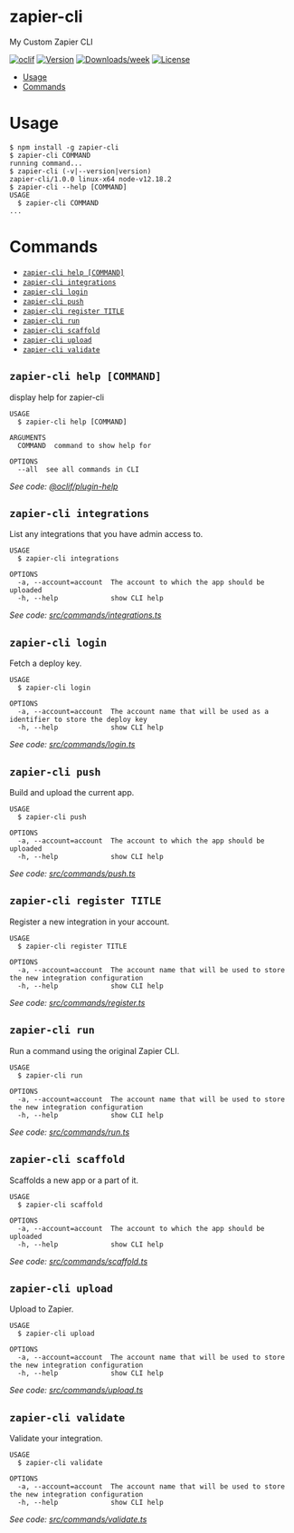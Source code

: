 zapier-cli
==========

My Custom Zapier CLI

[![oclif](https://img.shields.io/badge/cli-oclif-brightgreen.svg)](https://oclif.io)
[![Version](https://img.shields.io/npm/v/zapier-cli.svg)](https://npmjs.org/package/zapier-cli)
[![Downloads/week](https://img.shields.io/npm/dw/zapier-cli.svg)](https://npmjs.org/package/zapier-cli)
[![License](https://img.shields.io/npm/l/zapier-cli.svg)](https://github.com/https://github.com/ikbelkirasan/zapier-cli/zapier-cli/blob/master/package.json)

<!-- toc -->
* [Usage](#usage)
* [Commands](#commands)
<!-- tocstop -->
# Usage
<!-- usage -->
```sh-session
$ npm install -g zapier-cli
$ zapier-cli COMMAND
running command...
$ zapier-cli (-v|--version|version)
zapier-cli/1.0.0 linux-x64 node-v12.18.2
$ zapier-cli --help [COMMAND]
USAGE
  $ zapier-cli COMMAND
...
```
<!-- usagestop -->
# Commands
<!-- commands -->
* [`zapier-cli help [COMMAND]`](#zapier-cli-help-command)
* [`zapier-cli integrations`](#zapier-cli-integrations)
* [`zapier-cli login`](#zapier-cli-login)
* [`zapier-cli push`](#zapier-cli-push)
* [`zapier-cli register TITLE`](#zapier-cli-register-title)
* [`zapier-cli run`](#zapier-cli-run)
* [`zapier-cli scaffold`](#zapier-cli-scaffold)
* [`zapier-cli upload`](#zapier-cli-upload)
* [`zapier-cli validate`](#zapier-cli-validate)

## `zapier-cli help [COMMAND]`

display help for zapier-cli

```
USAGE
  $ zapier-cli help [COMMAND]

ARGUMENTS
  COMMAND  command to show help for

OPTIONS
  --all  see all commands in CLI
```

_See code: [@oclif/plugin-help](https://github.com/oclif/plugin-help/blob/v2.2.3/src/commands/help.ts)_

## `zapier-cli integrations`

List any integrations that you have admin access to.

```
USAGE
  $ zapier-cli integrations

OPTIONS
  -a, --account=account  The account to which the app should be uploaded
  -h, --help             show CLI help
```

_See code: [src/commands/integrations.ts](https://github.com/ikbelkirasan/zapier-cli/blob/v1.0.0/src/commands/integrations.ts)_

## `zapier-cli login`

Fetch a deploy key.

```
USAGE
  $ zapier-cli login

OPTIONS
  -a, --account=account  The account name that will be used as a identifier to store the deploy key
  -h, --help             show CLI help
```

_See code: [src/commands/login.ts](https://github.com/ikbelkirasan/zapier-cli/blob/v1.0.0/src/commands/login.ts)_

## `zapier-cli push`

Build and upload the current app.

```
USAGE
  $ zapier-cli push

OPTIONS
  -a, --account=account  The account to which the app should be uploaded
  -h, --help             show CLI help
```

_See code: [src/commands/push.ts](https://github.com/ikbelkirasan/zapier-cli/blob/v1.0.0/src/commands/push.ts)_

## `zapier-cli register TITLE`

Register a new integration in your account.

```
USAGE
  $ zapier-cli register TITLE

OPTIONS
  -a, --account=account  The account name that will be used to store the new integration configuration
  -h, --help             show CLI help
```

_See code: [src/commands/register.ts](https://github.com/ikbelkirasan/zapier-cli/blob/v1.0.0/src/commands/register.ts)_

## `zapier-cli run`

Run a command using the original Zapier CLI.

```
USAGE
  $ zapier-cli run

OPTIONS
  -a, --account=account  The account name that will be used to store the new integration configuration
  -h, --help             show CLI help
```

_See code: [src/commands/run.ts](https://github.com/ikbelkirasan/zapier-cli/blob/v1.0.0/src/commands/run.ts)_

## `zapier-cli scaffold`

Scaffolds a new app or a part of it.

```
USAGE
  $ zapier-cli scaffold

OPTIONS
  -a, --account=account  The account to which the app should be uploaded
  -h, --help             show CLI help
```

_See code: [src/commands/scaffold.ts](https://github.com/ikbelkirasan/zapier-cli/blob/v1.0.0/src/commands/scaffold.ts)_

## `zapier-cli upload`

Upload to Zapier.

```
USAGE
  $ zapier-cli upload

OPTIONS
  -a, --account=account  The account name that will be used to store the new integration configuration
  -h, --help             show CLI help
```

_See code: [src/commands/upload.ts](https://github.com/ikbelkirasan/zapier-cli/blob/v1.0.0/src/commands/upload.ts)_

## `zapier-cli validate`

Validate your integration.

```
USAGE
  $ zapier-cli validate

OPTIONS
  -a, --account=account  The account name that will be used to store the new integration configuration
  -h, --help             show CLI help
```

_See code: [src/commands/validate.ts](https://github.com/ikbelkirasan/zapier-cli/blob/v1.0.0/src/commands/validate.ts)_
<!-- commandsstop -->
